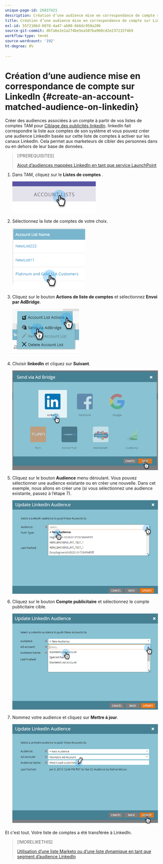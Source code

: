 ```yaml
---
unique-page-id: 26837421
description: Création d’une audience mise en correspondance de compte sur LinkedIn - Documents Marketo - Documentation du produit
title: Création d’une audience mise en correspondance de compte sur LinkedIn
exl-id: 55f2106d-6078-4a47-ab00-6b6dc950a206
source-git-commit: dbfa6e2e1a274be5ea587ba960cd2e237215f4b9
workflow-type: tm+mt
source-wordcount: '192'
ht-degree: 0%

---
```


# Création d’une audience mise en correspondance de compte sur LinkedIn {#create-an-account-matched-audience-on-linkedin}

Créer des audiences associées à un compte à partir de vos listes de comptes TAM pour [Ciblage des publicités linkedIn](https://business.linkedin.com/marketing-solutions/ad-targeting/account-targeting). linkedIn fait correspondre la liste aux comptes de son système et vous pouvez créer une audience LinkedIn basée sur cette liste de comptes à activer sur les canaux LinkedIn. Cela permet aux marketeurs de cibler des personnes dans ou en dehors de leur base de données.

>[!PREREQUISITES]
>
>[Ajout d’audiences mappées LinkedIn en tant que service LaunchPoint](/help/marketo/product-docs/demand-generation/ad-network-integrations/add-linkedin-matched-audiences-as-a-launchpoint-service.md)

1. Dans TAM, cliquez sur le **Listes de comptes** .

   ![](assets/create-a-matched-audience-on-linkedin-1.png)

1. Sélectionnez la liste de comptes de votre choix.

   ![](assets/create-a-matched-audience-on-linkedin-2.png)

1. Cliquez sur le bouton **Actions de liste de comptes** et sélectionnez **Envoi par AdBridge**.

   ![](assets/create-a-matched-audience-on-linkedin-3.png)

1. Choisir **linkedIn** et cliquez sur **Suivant**.

   ![](assets/create-a-matched-audience-on-linkedin-4.png)

1. Cliquez sur le bouton **Audience** menu déroulant. Vous pouvez sélectionner une audience existante ou en créer une nouvelle. Dans cet exemple, nous allons en créer une (si vous sélectionnez une audience existante, passez à l’étape 7).

   ![](assets/create-a-matched-audience-on-linkedin-5.png)

1. Cliquez sur le bouton **Compte publicitaire** et sélectionnez le compte publicitaire cible.

   ![](assets/create-a-matched-audience-on-linkedin-6.png)

1. Nommez votre audience et cliquez sur **Mettre à jour**.

   ![](assets/create-a-matched-audience-on-linkedin-7.png)

Et c&#39;est tout. Votre liste de comptes a été transférée à LinkedIn.

>[!MORELIKETHIS]
>
>[Utilisation d’une liste Marketo ou d’une liste dynamique en tant que segment d’audience LinkedIn](/help/marketo/product-docs/demand-generation/social/social-functions/use-a-marketo-list-or-smart-list-as-a-linkedin-audience-segment.md)
